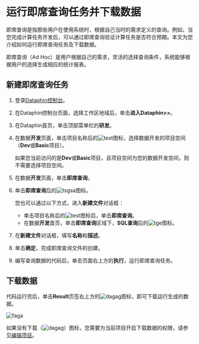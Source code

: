 # 运行即席查询任务并下载数据

即席查询是指那些用户在使用系统时，根据自己当时的需求定义的查询。例如，当您完成计算任务开发后，可以通过即席查询验证计算任务是否符合预期。本文为您介绍如何运行即席查询任务及下载数据。

即席查询（Ad Hoc）是用户根据自己的需求，灵活的选择查询条件，系统能够根据用户的选择生成相应的统计报表。

## 新建即席查询任务

1.  登录[Dataphin控制台](https://dataphin.console.aliyun.com/workingArea)。

2.  在Dataphin控制台页面，选择工作区地域后，单击**进入Dataphin\>\>**。

3.  在Dataphin首页，单击顶部菜单栏的**研发**。

4.  在数据**开发**页面，单击项目名称后的![test](https://static-aliyun-doc.oss-accelerate.aliyuncs.com/assets/img/zh-CN/3497549951/p110384.png)图标，选择数据开发的项目空间（**Dev**或**Basic**项目）。

    如果您当前访问的是**Dev**或**Basic**项目，且项目空间为您的数据开发空间，则不需要选择项目空间。

5.  在数据**开发**页面，单击**即席查询**。

6.  单击**即席查询**后的![tsgsa](https://static-aliyun-doc.oss-accelerate.aliyuncs.com/assets/img/zh-CN/2497549951/p110469.png)图标。

    您也可以通过以下方式，进入**新建文件**对话框：

    -   单击项目名称后的![test](https://static-aliyun-doc.oss-accelerate.aliyuncs.com/assets/img/zh-CN/2497549951/p110468.png)图标后，单击**即席查询**。
    -   在数据**开发**首页，单击**即席查询**区域下，**SQL查询**后的![tge](https://static-aliyun-doc.oss-accelerate.aliyuncs.com/assets/img/zh-CN/2497549951/p110470.png)图标。
7.  在**新建文件**对话框，填写**名称**和**描述**。

8.  单击**确定**，完成即席查询文件的创建。

9.  编写查询数据的代码后，单击页面右上方的**执行**，运行即席查询任务。


## 下载数据

代码运行完后，单击**Result**页签右上方的![dagag](https://static-aliyun-doc.oss-accelerate.aliyuncs.com/assets/img/zh-CN/8444252161/p239594.png)图标，即可下载运行生成的数据。

![faga](https://static-aliyun-doc.oss-accelerate.aliyuncs.com/assets/img/zh-CN/8444252161/p239595.png)

如果没有下载（![dagag](https://static-aliyun-doc.oss-accelerate.aliyuncs.com/assets/img/zh-CN/8444252161/p239594.png)）图标，您需要为当前项目开启下载数据的权限，请参见[编辑项目](/cn.zh-CN/数仓规划/项目管理/编辑项目.md)。

